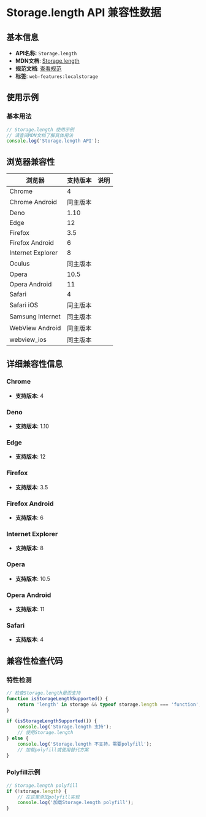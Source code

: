 # Storage.length API 兼容性数据

## 基本信息

- **API名称**: `Storage.length`
- **MDN文档**: [Storage.length](https://developer.mozilla.org/docs/Web/API/Storage/length)
- **规范文档**: [查看规范](https://html.spec.whatwg.org/multipage/webstorage.html#dom-storage-length-dev)
- **标签**: `web-features:localstorage`

## 使用示例

### 基本用法

```javascript
// Storage.length 使用示例
// 请查阅MDN文档了解具体用法
console.log('Storage.length API');
```

## 浏览器兼容性

| 浏览器 | 支持版本 | 说明 |
|--------|----------|------|
| Chrome | 4 |  |
| Chrome Android | 同主版本 |  |
| Deno | 1.10 |  |
| Edge | 12 |  |
| Firefox | 3.5 |  |
| Firefox Android | 6 |  |
| Internet Explorer | 8 |  |
| Oculus | 同主版本 |  |
| Opera | 10.5 |  |
| Opera Android | 11 |  |
| Safari | 4 |  |
| Safari iOS | 同主版本 |  |
| Samsung Internet | 同主版本 |  |
| WebView Android | 同主版本 |  |
| webview_ios | 同主版本 |  |

## 详细兼容性信息

### Chrome

- **支持版本**: 4

### Deno

- **支持版本**: 1.10

### Edge

- **支持版本**: 12

### Firefox

- **支持版本**: 3.5

### Firefox Android

- **支持版本**: 6

### Internet Explorer

- **支持版本**: 8

### Opera

- **支持版本**: 10.5

### Opera Android

- **支持版本**: 11

### Safari

- **支持版本**: 4

## 兼容性检查代码

### 特性检测

```javascript
// 检查Storage.length是否支持
function isStorageLengthSupported() {
    return 'length' in storage && typeof storage.length === 'function';
}

if (isStorageLengthSupported()) {
    console.log('Storage.length 支持');
    // 使用Storage.length
} else {
    console.log('Storage.length 不支持，需要polyfill');
    // 加载polyfill或使用替代方案
}
```

### Polyfill示例

```javascript
// Storage.length polyfill
if (!storage.length) {
    // 在这里添加polyfill实现
    console.log('加载Storage.length polyfill');
}
```

